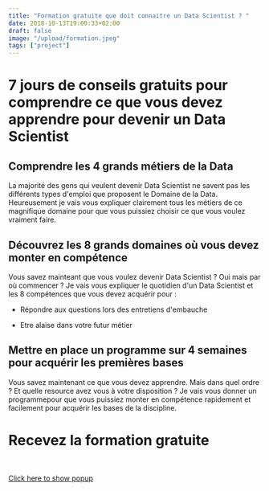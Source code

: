 ```yaml
---
title: "Formation gratuite que doit connaitre un Data Scientist ? "
date: 2018-10-13T19:00:33+02:00
draft: false
image: "/upload/formation.jpeg"
tags: ["project"]
---
```


# 7 jours de conseils gratuits pour comprendre ce que vous devez apprendre pour devenir un Data Scientist

## Comprendre les 4 grands métiers de la Data

La majorité des gens qui veulent devenir Data Scientist ne savent pas les différents types d'emploi que proposent le Domaine de la Data.
Heureusement je vais vous expliquer clairement tous les métiers de ce magnifique domaine pour que vous puissiez choisir ce que vous voulez vraiment faire.

## Découvrez les 8 grands domaines où vous devez monter en compétence

Vous savez mainteant que vous voulez devenir Data Scientist ? Oui mais par où commencer ? Je vais vous expliquer le quotidien d'un Data Scientist et les 8 compétences que vous devez acquérir pour :

- Répondre aux questions lors des entretiens d'embauche

- Etre alaise dans votre futur métier


## Mettre en place un programme sur 4 semaines pour acquérir les premières bases

Vous savez maintenant ce que vous devez apprendre. Mais dans quel ordre ? Et quelle resource avez vous à votre disposition ? Je vais vous donner un programmepour que vous puissiez monter en compétence rapidement et facilement pour acquérir les bases de la discipline.

# Recevez la formation gratuite
<br />

<a href="javascript:;" onclick="ml_webform_1096142('show')">Click here to show popup</a>
<script>
    var ml_webform_1096142 = ml_account('webforms', '1096142', 'k3i6y6', 'load');
    ml_webform_1096142('animation', 'fadeIn');
</script>


